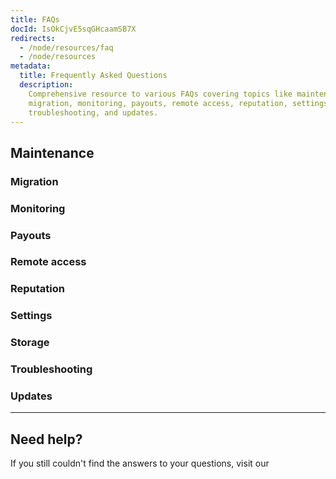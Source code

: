 ```yaml
---
title: FAQs
docId: IsOkCjvE5sqGHcaamSB7X
redirects:
  - /node/resources/faq
  - /node/resources
metadata:
  title: Frequently Asked Questions
  description:
    Comprehensive resource to various FAQs covering topics like maintenance,
    migration, monitoring, payouts, remote access, reputation, settings, storage,
    troubleshooting, and updates.
---
```


## Maintenance

[](docId:Zh_lD6UPciHT53wOWuAoD)

### Migration

[](docId:jEntWNvi2M6Eo74NICIJg)

[](docId:aKZt7A92CnGjPy1JY1YpF)

[](docId:PsB_5Yp43KeN0DszuE2DN)

[](docId:NGHe10jmn-kdgzTf3FUz0)

### Monitoring

[](docId:O68S24Iww4ZEnVk8yO7Mv)

[](docId:EeyBBKEeuNK5oqkB4EyU0)

### Payouts

[](docId:bG8Q88XbTvEPkzsuc02T8)

[](docId:2tLLmAjix5YnHHa1oflQp)

[](docId:TPy59W2Kvxsj50ERIZ1hU)

[](docId:3bVxz-N4BRC_YuNBRCUJK)

[](docId:ADB7HqQRe45givmFK7bfI)

### Remote access

[](docId:pueo_P_wgMERT0DdEn2pr)

[](docId:PPSiUfbbgY0-Y6zvw9I_y)

[](docId:mZulkrp1H1Igv1BBTPsTC)

### Reputation

[](docId:p7qPegEKWZtjlC0fKCRB7)

### Settings

[](docId:NX30Zzpr870-px_UDpHvu)

[](docId:F2toWlqC-Xf3tEtzt29B6)

[](docId:nZeFxmawYPdgkwUPy6f9s)

[](docId:bMlttgapdFJxCNAULJDIv)

[](docId:jA6Jl8XzCR1nc4_WyJj1a)

[](docId:gDXZgLlP_rcSW8SuflgqS)

### Storage

[](docId:nANEIimWey3FXPFuGrJdN)

[](docId:nIbn-DMd7221Ozj7MJhV-)

### Troubleshooting

[](docId:M-Yv2DFc-OFZ4r9Q8b8HY)

### Updates

[](docId:CfmXIRjM5X5Sh8KDGC1qF)

---

## Need help?

If you still couldn't find the answers to your questions, visit our [](docId:h0GeE0-z8ta1rOlKLL7lL)
